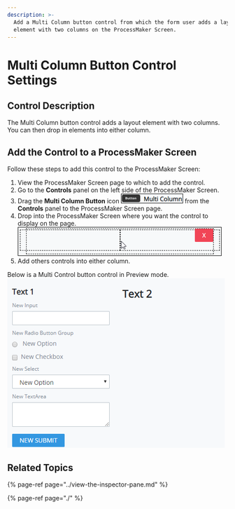 ```yaml
---
description: >-
  Add a Multi Column button control from which the form user adds a layout
  element with two columns on the ProcessMaker Screen.
---
```


# Multi Column Button Control Settings

## Control Description <a id="control-description"></a>

The Multi Column button control adds a layout element with two columns. You can then drop in elements into either column.

## Add the Control to a ProcessMaker Screen <a id="add-the-control-to-a-processmaker-screen"></a>

Follow these steps to add this control to the ProcessMaker Screen:

1. View the ProcessMaker Screen page to which to add the control.
2. Go to the **Controls** panel on the left side of the ProcessMaker Screen.
3. Drag the **Multi Column Button** icon ![](../../../../.gitbook/assets/multi-column-control-screens-builder-processes.png) from the **Controls** panel to the ProcessMaker Screen page.
4. Drop into the ProcessMaker Screen where you want the control to display on the page.​![](../../../../.gitbook/assets/multi-column-control-placed-screens-builder-processes.png)
5. Add others controls into either column. 

Below is a Multi Control button control in Preview mode.![](../../../../.gitbook/assets/multi-column-control-display-screens-builder-processes.png) 

## Related Topics <a id="related-topics"></a>

{% page-ref page="../view-the-inspector-pane.md" %}

{% page-ref page="./" %}

